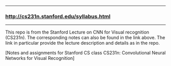 
------------
### http://cs231n.stanford.edu/syllabus.html
--------------


This repo is from the Stanford Lecture on CNN for Visual recognition (CS231n). The corresponding notes can also be found in the link above. The link in particular provide the lecture description and details as in the repo.

[Notes and assignments for Stanford CS class CS231n: Convolutional Neural Networks for Visual Recognition]

